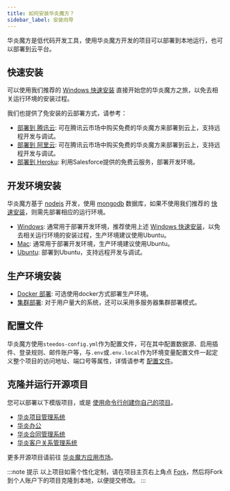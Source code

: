 ```yaml
---
title: 如何安装华炎魔方？
sidebar_label: 安装向导
---
```


华炎魔方是低代码开发工具，使用华炎魔方开发的项目可以部署到本地运行，也可以部署到云平台。

## 快速安装

可以使用我们推荐的 [Windows 快速安装](/help/deploy/deploy_windows_quick_install) 直接开始您的华炎魔方之旅，以免去相关运行环境的安装过程。

我们也提供了免安装的云部署方式，请参考：

- [部署到 腾讯云](./deploy/deploy_tencent.md): 可在腾讯云市场中购买免费的华炎魔方来部署到云上，支持远程开发与调试。
- [部署到 阿里云](./deploy/deploy_aliyun.md): 可在腾讯云市场中购买免费的华炎魔方来部署到云上，支持远程开发与调试。
- [部署到 Heroku](./deploy/deploy_heroku.md): 利用Salesforce提供的免费云服务，部署开发环境。

## 开发环境安装

华炎魔方基于 [nodejs](https://nodejs.org/en/) 开发，使用 [mongodb](https://docs.mongodb.com/manual/installation/) 数据库，如果不使用我们推荐的 [快速安装](#快速安装)，则需先部署相应的运行环境。

- [Windows](./deploy/deploy_windows.md): 通常用于部署开发环境，推荐使用上述 [Windows 快速安装](/help/deploy/deploy_windows_quick_install)，以免去相关运行环境的安装过程，生产环境建议使用Ubuntu。
- [Mac](./deploy/deploy_mac.md): 通常用于部署开发环境，生产环境建议使用Ubuntu。
- [Ubuntu](./deploy/deploy_ubuntu.md): 部署到Ubuntu，支持远程开发与调试。

## 生产环境安装

- [Docker 部署](./deploy/deploy_docker.md): 可选使用docker方式部署生产环境。
- [集群部署](./deploy/deploy_cluster.md): 对于用户量大的系统，还可以采用多服务器集群部署模式。

## 配置文件

华炎魔方使用`steedos-config.yml`作为配置文件，可在其中配置数据源、启用插件、登录规则、邮件账户等，与`.env`或`.env.local`作为环境变量配置文件一起定义整个项目的访问地址、端口号等属性，详情请参考 [配置文件](./deploy/steedos-config)。

## 克隆并运行开源项目

您可以部署以下模版项目，或是 [使用命令行创建你自己的项目](/developer/guide_create)。

- [华炎项目管理系统](https://github.com/steedos/project-management-app)
- [华炎办公](https://github.com/steedos/steedos-project-oa)
- [华炎合同管理系统](https://github.com/steedos/steedos-app-contract)
- [华炎客户关系管理系统](https://github.com/steedos/steedos-app-crm)

更多开源项目请前往 [华炎魔方应用市场](https://www.steedos.com/appstore/)。

:::note 提示
以上项目如需个性化定制，请在项目主页右上角点 [Fork](https://help.github.com/en/github/getting-started-with-github/fork-a-repo)，然后将Fork到个人账户下的项目克隆到本地，以便提交修改。
:::
